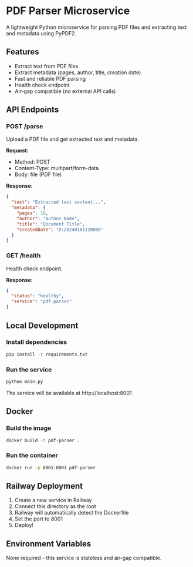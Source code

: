 # PDF Parser Microservice

A lightweight Python microservice for parsing PDF files and extracting text and metadata using PyPDF2.

## Features

- Extract text from PDF files
- Extract metadata (pages, author, title, creation date)
- Fast and reliable PDF parsing
- Health check endpoint
- Air-gap compatible (no external API calls)

## API Endpoints

### POST /parse
Upload a PDF file and get extracted text and metadata.

**Request:**
- Method: POST
- Content-Type: multipart/form-data
- Body: file (PDF file)

**Response:**
```json
{
  "text": "Extracted text content...",
  "metadata": {
    "pages": 10,
    "author": "Author Name",
    "title": "Document Title",
    "createdDate": "D:20240101120000"
  }
}
```

### GET /health
Health check endpoint.

**Response:**
```json
{
  "status": "healthy",
  "service": "pdf-parser"
}
```

## Local Development

### Install dependencies
```bash
pip install -r requirements.txt
```

### Run the service
```bash
python main.py
```

The service will be available at http://localhost:8001

## Docker

### Build the image
```bash
docker build -t pdf-parser .
```

### Run the container
```bash
docker run -p 8001:8001 pdf-parser
```

## Railway Deployment

1. Create a new service in Railway
2. Connect this directory as the root
3. Railway will automatically detect the Dockerfile
4. Set the port to 8001
5. Deploy!

## Environment Variables

None required - this service is stateless and air-gap compatible.
